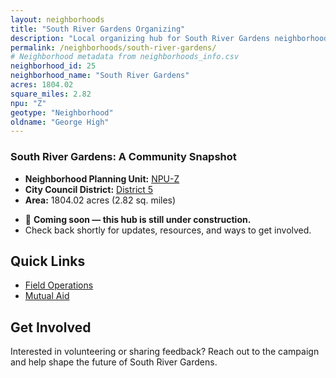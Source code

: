 ```yaml
---
layout: neighborhoods
title: "South River Gardens Organizing"
description: "Local organizing hub for South River Gardens neighborhood. Connect with field operations, mutual aid, and community organizing efforts."
permalink: /neighborhoods/south-river-gardens/
# Neighborhood metadata from neighborhoods_info.csv
neighborhood_id: 25
neighborhood_name: "South River Gardens"
acres: 1804.02
square_miles: 2.82
npu: "Z"
geotype: "Neighborhood"
oldname: "George High"
---
```


### **South River Gardens: A Community Snapshot**

  * **Neighborhood Planning Unit:** [NPU-Z](https://www.atlantaga.gov/government/departments/city-planning/neighborhood-planning-units/neighborhood-and-npu-contacts)
  * **City Council District:** [District 5](https://citycouncil.atlantaga.gov/council-members)
  * **Area:** 1804.02 acres (2.82 sq. miles)

- 🚧 **Coming soon — this hub is still under construction.**
- Check back shortly for updates, resources, and ways to get involved.

## Quick Links

- [Field Operations](./field-ops/)
- [Mutual Aid](./mutual-aid/)

## Get Involved

Interested in volunteering or sharing feedback? Reach out to the campaign and help shape the future of South River Gardens.
